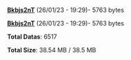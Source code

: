 [**Bkbjs2nT**](/data/Bkbjs2nT.txt) (26/01/23 - 19:29)- 5763 bytes

[**Bkbjs2nT**](/data/Bkbjs2nT.txt) (26/01/23 - 19:29)- 5763 bytes

**Total Datas**: 6517

**Total Size**: 38.54 MB / 38.5 MB